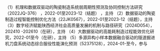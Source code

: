 （1）机理和数据双驱动的陶瓷制造系统弱周期性预测及协同控制方法研究（2022JQ-376） ，2022-01至2023-12（结题） ，主持
（2）数据驱动的陶瓷制造过程智能控制优化方法（22JK0567），2022-01至2023-12（结题），主持
（3）数字经济赋能陕西经济社会高质量发展的机制与路径研究（2024D054），202410 -202610（在研），主持
（4）大数据驱动的高能耗制造过程能效优化研究，2022-01至今（在研），主持
（5）多源异构小样本数据融合驱动的隧道掘进机刀盘系统动态综合服役性能演化预测（52375128），2024-01-至今，参与